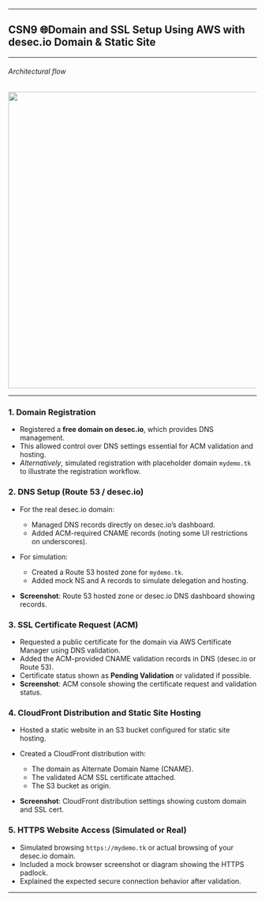 
---

## CSN9 🌐Domain and SSL Setup Using AWS with desec.io Domain & Static Site
---


###### Architectural flow
<img src ="./screenshots/archutecture.png" width="600"/>

----

### 1. Domain Registration

* Registered a **free domain on desec.io**, which provides DNS management.
* This allowed control over DNS settings essential for ACM validation and hosting.
* *Alternatively*, simulated registration with placeholder domain `mydemo.tk` to illustrate the registration workflow.

### 2. DNS Setup (Route 53 / desec.io)

* For the real desec.io domain:

  * Managed DNS records directly on desec.io’s dashboard.
  * Added ACM-required CNAME records (noting some UI restrictions on underscores).
* For simulation:

  * Created a Route 53 hosted zone for `mydemo.tk`.
  * Added mock NS and A records to simulate delegation and hosting.
* **Screenshot**: Route 53 hosted zone or desec.io DNS dashboard showing records.

### 3. SSL Certificate Request (ACM)

* Requested a public certificate for the domain via AWS Certificate Manager using DNS validation.
* Added the ACM-provided CNAME validation records in DNS (desec.io or Route 53).
* Certificate status shown as **Pending Validation** or validated if possible.
* **Screenshot**: ACM console showing the certificate request and validation status.

### 4. CloudFront Distribution and Static Site Hosting

* Hosted a static website in an S3 bucket configured for static site hosting.
* Created a CloudFront distribution with:

  * The domain as Alternate Domain Name (CNAME).
  * The validated ACM SSL certificate attached.
  * The S3 bucket as origin.
* **Screenshot**: CloudFront distribution settings showing custom domain and SSL cert.

### 5. HTTPS Website Access (Simulated or Real)

* Simulated browsing `https://mydemo.tk` or actual browsing of your desec.io domain.
* Included a mock browser screenshot or diagram showing the HTTPS padlock.
* Explained the expected secure connection behavior after validation.

---

